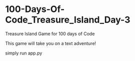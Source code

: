 # 100-Days-Of-Code_Treasure_Island_Day-3
 Treasure Island Game for 100 days of Code

This game will take you on a text adventure! 

simply run app.py